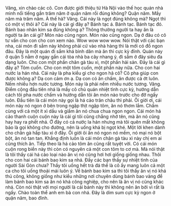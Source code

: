 Vâng, xin chào các cô. Con được giới thiệu từ Hà Nội vào thế học quán nhà mình nổi tiếng gần trăm năm ở quận năm rồi đúng không? Quận năm. Mấy năm mà trăm năm. À thế hả? Vâng. Cái này là ngọt đúng không mà? Ngọt thì có một vị thôi à? Cái này là cái gì đây ạ? Bánh tạc á. Bánh tạc. Bánh tạc đó. Bánh bao nhân kim sa đúng không ạ? Thông thường người ta hay ăn là người ta ăn cái gì? Món nào cũng ngon. Món nào cũng ngon. Dạ ở đâu có cô tư vấn cho con cho con xem nào. Wow wow wow wow. Nói thật với các bạn nha, cái món đi sắm này không phải cứ vào nhà hàng thì là mới có đồ ngon đâu. Đây là một quán đi sắm khá bình dân mà ăn thì cực kỳ đỉnh. Quán này ở quận 5 nằm ở ngay gần cái tòa nhà ba cây nhang ý. đi sắm ở đây siêu đa dạng luôn. Cho con một phần chân gà tàu xì, một phần hải sản. Đây là cái gì đây ạ? Tôm cuốn. Cho con một tôm cuốn, một phần này nữa. Cho con hai nước la hán nhá. Cái này là pha kiểu gì cho ngon hả cô? Cô pha giúp con được không ạ? Dạ con cảm ơn ạ. Dạ con có ăn chấm, ăn được cả ớt luôn. Nếm nhiều hơn nước tương. Món này là phải nếm nhiều nước tương. Vâng. Điểm cộng đầu tiên nhá là mấy cô chủ quán nhiệt tình cực kỳ, hướng dẫn cách tôi pha nước chấm và hướng dẫn tôi ăn món nào trước cho đỡ ngấy luôn. Đầu tiên là cái món này gọi là há cảo trân châu thì phải. Ôi giời ơi, cái món này nó ngon ở bên trong ngập thịt ngập tôm, ăn nó thơm lắm. Chấm cùng với cả một ít xì dầu và giấm ăn nó chua chua ngon ngon. Cái món há cảo thanh cuộn cuộn này là cái gì tôi cũng chẳng nhớ tên, mà ăn nó cũng hay hay ra phết nhá. Ở đây có cả nước la hán nhưng mà tôi quên mất không bảo là gọi không cho đường, nên là uống khá bị ngọt khé. Một lời khen dành cho chân gà hấp tàu xì ở đây. Ôi giời ôi ăn nó ngon nó mềm, nó mại nó bột bột, ăn nó tan tan. Khẳng định luôn là cái món chân gà tàu xì này chị em ai cũng thích ăn. Tiếp theo là há cảo tôm ăn cũng rất tuyệt vời. Có cái món cuộn rong biển này thì còn có nguyên cả một con tôm to cơ mà. Mà nói thật là tôi thấy cái há cảo loại nào ăn vị nó cũng hơi hơi giống giống nhau. Thôi cho con hai cái bánh bao kim sa nhá. Đấy các bạn thấy sự nhiệt tình của người Sài Gòn chưa? Thấy tôi uống hết trà đá thế là cô ấy mang luôn cả một ca cho tôi uống thoải mái luôn ý. Về bánh bao kim sa thì tôi thấy ăn vị nó khá thủ công, không giống như kiểu những nơi chuyên dùng bánh bao vàng để làm bánh bao kim sa ăn nó khá công nghiệp, cho nên là ăn vị nó cũng khác nhá. Còn nói thật với mọi người là cái bánh này thì không nên ăn bởi vì rất là ngấy. Chào toàn thể anh em bà con nhá. Đây là dim sum cực kỳ ngon ở quận năm, bao đỉnh.